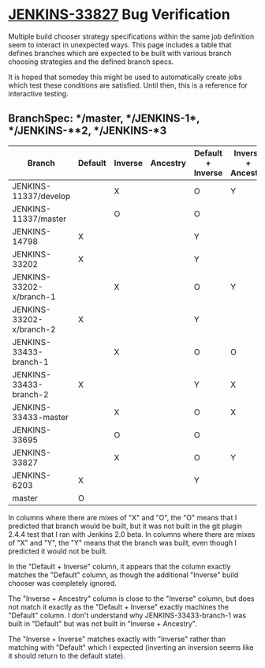 # [JENKINS-33827](https://issues.jenkins-ci.org/browse/JENKINS-33827) Bug Verification

Multiple build chooser strategy specifications within the same job
definition seem to interact in unexpected ways.  This page includes a
table that defines branches which are expected to be built with
various branch choosing strategies and the defined branch specs.

It is hoped that someday this might be used to automatically create
jobs which test these conditions are satisfied.  Until then, this is a
reference for interactive testing.

## BranchSpec: \*/master, \*/JENKINS-1\*, \*/JENKINS-\*\*2, \*/JENKINS-\*3

| Branch                   | Default | Inverse | Ancestry | Default + Inverse | Inverse + Ancestry | Inverse + Inverse |
|--------------------------|---------|---------|----------|-------------------|--------------------|-------------------|
|    JENKINS-11337/develop |         |    X    |          |         O         |          Y         |         Y         |
|     JENKINS-11337/master |         |    O    |          |         O         |                    |                   |
|            JENKINS-14798 |    X    |         |          |         Y         |                    |         O         |
|            JENKINS-33202 |    X    |         |          |         Y         |                    |         O         |
| JENKINS-33202-x/branch-1 |         |    X    |          |         O         |          Y         |         Y         |
| JENKINS-33202-x/branch-2 |    X    |         |          |         Y         |                    |         O         |
|   JENKINS-33433-branch-1 |         |    X    |          |         O         |          O         |         Y         |
|   JENKINS-33433-branch-2 |    X    |         |          |         Y         |          X         |         O         |
|     JENKINS-33433-master |         |    X    |          |         O         |          X         |         Y         |
|            JENKINS-33695 |         |    O    |          |         O         |                    |                   |
|            JENKINS-33827 |         |    X    |          |         O         |          Y         |         Y         |
|             JENKINS-6203 |    X    |         |          |         Y         |                    |         O         |
|                   master |    O    |         |          |                   |                    |         O         |

In columns where there are mixes of "X" and "O", the "O" means that I
predicted that branch would be built, but it was not built in the git
plugin 2.4.4 test that I ran with Jenkins 2.0 beta.  In columns where
there are mixes of "X" and "Y", the "Y" means that the branch was
built, even though I predicted it would not be built.

In the "Default + Inverse" column, it appears that the column exactly
matches the "Default" column, as though the additional "Inverse" build
chooser was completely ignored.

The "Inverse + Ancestry" column is close to the "Inverse" column, but
does not match it exactly as the "Default + Inverse" exactly machines
the "Default" column.  I don't understand why JENKINS-33433-branch-1
was built in "Default" but was not built in "Inverse + Ancestry".

The "Inverse + Inverse" matches exactly with "Inverse" rather than
matching with "Default" which I expected (inverting an inversion seems
like it should return to the default state).
